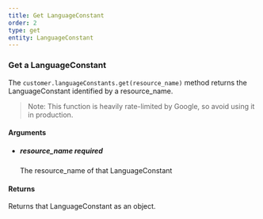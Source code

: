 ```yaml
---
title: Get LanguageConstant 
order: 2
type: get
entity: LanguageConstant 
---
```


### Get a LanguageConstant 

The `customer.languageConstants.get(resource_name)` method returns the LanguageConstant identified by a resource_name. 

> Note: This function is heavily rate-limited by Google, so avoid using it in production.


#### Arguments

- ##### resource_name *required*
    The resource_name of that LanguageConstant


#### Returns

Returns that LanguageConstant as an object.
